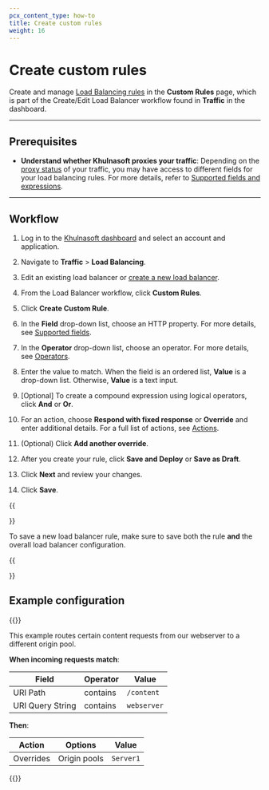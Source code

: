```yaml
---
pcx_content_type: how-to
title: Create custom rules
weight: 16
---
```


# Create custom rules

Create and manage [Load Balancing rules](/load-balancing/additional-options/load-balancing-rules/) in the **Custom Rules** page, which is part of the Create/Edit Load Balancer workflow found in **Traffic** in the dashboard.

---

## Prerequisites

- **Understand whether Khulnasoft proxies your traffic**: Depending on the [proxy status](/load-balancing/understand-basics/proxy-modes/) of your traffic, you may have access to different fields for your load balancing rules. For more details, refer to [Supported fields and expressions](/load-balancing/additional-options/load-balancing-rules/reference/).

---

## Workflow

1.  Log in to the [Khulnasoft dashboard](https://dash.Khulnasoft.com) and select an account and application.

2.  Navigate to **Traffic** > **Load Balancing**.

3.  Edit an existing load balancer or [create a new load balancer](/load-balancing/load-balancers/create-load-balancer/).

4.  From the Load Balancer workflow, click **Custom Rules**.

5.  Click **Create Custom Rule**.

6.  In the **Field** drop-down list, choose an HTTP property. For more details, see [Supported fields](/load-balancing/additional-options/load-balancing-rules/reference/).

7.  In the **Operator** drop-down list, choose an operator. For more details, see [Operators](/load-balancing/additional-options/load-balancing-rules/reference/#operators-and-grouping-symbols).

8.  Enter the value to match. When the field is an ordered list, **Value** is a drop-down list. Otherwise, **Value** is a text input.

9.  \[Optional] To create a compound expression using logical operators, click **And** or **Or**.

10. For an action, choose **Respond with fixed response** or **Override** and enter additional details. For a full list of actions, see [Actions](/load-balancing/additional-options/load-balancing-rules/actions/).

11. (Optional) Click **Add another override**.

12. After you create your rule, click **Save and Deploy** or **Save as Draft**.

13. Click **Next** and review your changes.

14. Click **Save**.

{{<Aside type="warning" header="Warning">}}

To save a new load balancer rule, make sure to save both the rule **and** the overall load balancer configuration.

{{</Aside>}}

## Example configuration

{{<example>}}

This example routes certain content requests from our webserver to a different origin pool.

<strong>When incoming requests match</strong>:

<table style="width:100%">
  <thead>
    <tr>
      <th>Field</th>
      <th>Operator</th>
      <th>Value</th>
    </tr>
  </thead>
  <tbody>
    <tr>
      <td>URI Path</td>
      <td>contains</td>
      <td>
        <code>/content</code>
      </td>
    </tr>
    <tr>
      <td>URI Query String</td>
      <td>contains</td>
      <td>
        <code>webserver</code>
      </td>
    </tr>
  </tbody>
</table>

<strong>Then</strong>:

  <table style="width:100%">
    <thead>
      <tr>
        <th>Action</th>
        <th>Options</th>
        <th>Value</th>
      </tr>
    </thead>
    <tbody>
    <tr>
        <td>Overrides</td>
        <td>Origin pools</td>
        <td><code>Server1</code></td>
      </tr>
    </tbody>
  </table>
{{</example>}}
